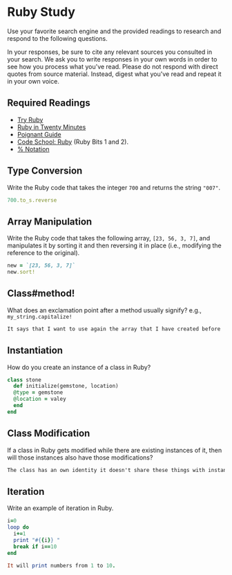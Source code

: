 # Ruby Study

Use your favorite search engine and the provided readings to research and
respond to the following questions.

In your responses, be sure to cite any relevant sources you consulted in your
search. We ask you to write responses in your own words in order to see how you
process what you've read. Please do not respond with direct quotes from source
material. Instead, digest what you've read and repeat it in your own voice.

## Required Readings

-   [Try Ruby](http://tryruby.org/)
-   [Ruby in Twenty Minutes](https://www.ruby-lang.org/en/documentation/quickstart/)
-   [Poignant Guide](http://poignant.guide/)
-   [Code School: Ruby](https://www.codeschool.com/learn/ruby) (Ruby Bits 1 and 2).
-   [% Notation](https://en.wikibooks.org/wiki/Ruby_Programming/Syntax/Literals#The_.25_Notation)

## Type Conversion

Write the Ruby code that takes the integer `700` and returns the string `"007"`.

```ruby
700.to_s.reverse
```

## Array Manipulation

Write the Ruby code that takes the following array, `[23, 56, 3, 7]`, and
manipulates it by sorting it and then reversing it in place (i.e., modifying the
reference to the original).

```ruby
new = `[23, 56, 3, 7]`
new.sort!
```

## Class#method!

What does an exclamation point after a method usually signify?  e.g.,
`my_string.capitalize!`

```md
It says that I want to use again the array that I have created before
```

## Instantiation
How do you create an instance of a class in Ruby?

```ruby
class stone
  def initialize(gemstone, location)
  @type = gemstone
  @location = valey
  end
end
```

## Class Modification

If a class in Ruby gets modified while there are existing instances of it, then
will those instances also have those modifications?

```md
The class has an own identity it doesn't share these things with instances of itself.
```

## Iteration

Write an example of iteration in Ruby.

```ruby
i=0
loop do
  i+=1
  print "#{{i}} "
  break if i==10
end

It will print numbers from 1 to 10.
```
